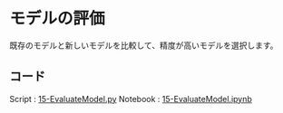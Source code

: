 # モデルの評価
既存のモデルと新しいモデルを比較して、精度が高いモデルを選択します。

## コード ##
Script : [15-EvaluateModel.py](../code/script/15-EvaluateModel.py)
Notebook : [15-EvaluateModel.ipynb](../code/script/15-EvaluateModel.ipynb)
